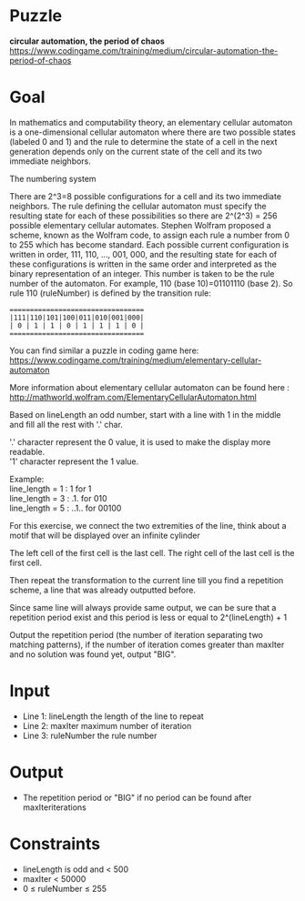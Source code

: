 # Puzzle
**circular automation, the period of chaos** https://www.codingame.com/training/medium/circular-automation-the-period-of-chaos

# Goal
In mathematics and computability theory, an elementary cellular automaton is a one-dimensional cellular automaton where there are two possible states (labeled 0 and 1) and the rule to determine the state of a cell in the next generation depends only on the current state of the cell and its two immediate neighbors.

The numbering system

There are 2^3=8 possible configurations for a cell and its two immediate neighbors. The rule defining the cellular automaton must specify the resulting state for each of these possibilities so there are 2^(2^3) = 256 possible elementary cellular automates. Stephen Wolfram proposed a scheme, known as the Wolfram code, to assign each rule a number from 0 to 255 which has become standard. Each possible current configuration is written in order, 111, 110, ..., 001, 000, and the resulting state for each of these configurations is written in the same order and interpreted as the binary representation of an integer. This number is taken to be the rule number of the automaton. For example, 110 (base 10)=01101110 (base 2). So rule 110 (ruleNumber) is defined by the transition rule:
```
=================================
|111|110|101|100|011|010|001|000|
| 0 | 1 | 1 | 0 | 1 | 1 | 1 | 0 |
=================================
```
You can find similar a puzzle in coding game here: https://www.codingame.com/training/medium/elementary-cellular-automaton

More information about elementary cellular automaton can be found here : http://mathworld.wolfram.com/ElementaryCellularAutomaton.html

Based on lineLength an odd number, start with a line with 1 in the middle and fill all the rest with '.' char.

'.' character represent the 0 value, it is used to make the display more readable.  
'1' character represent the 1 value.  

Example:  
line_length = 1 : 1 for 1  
line_length = 3 : .1. for 010  
line_length = 5 : ..1.. for 00100  

For this exercise, we connect the two extremities of the line, think about a motif that will be displayed over an infinite cylinder

The left cell of the first cell is the last cell.
The right cell of the last cell is the first cell.

Then repeat the transformation to the current line till you find a repetition scheme, a line that was already outputted before.

Since same line will always provide same output, we can be sure that a repetition period exist and this period is less or equal to 2^(lineLength) + 1

Output the repetition period (the number of iteration separating two matching patterns), if the number of iteration comes greater than maxIter and no solution was found yet, output "BIG". 

# Input
* Line 1: lineLength the length of the line to repeat
* Line 2: maxIter maximum number of iteration
* Line 3: ruleNumber the rule number

# Output
* The repetition period or "BIG" if no period can be found after maxIteriterations

# Constraints
* lineLength is odd and < 500
* maxIter < 50000
* 0 ≤ ruleNumber ≤ 255
